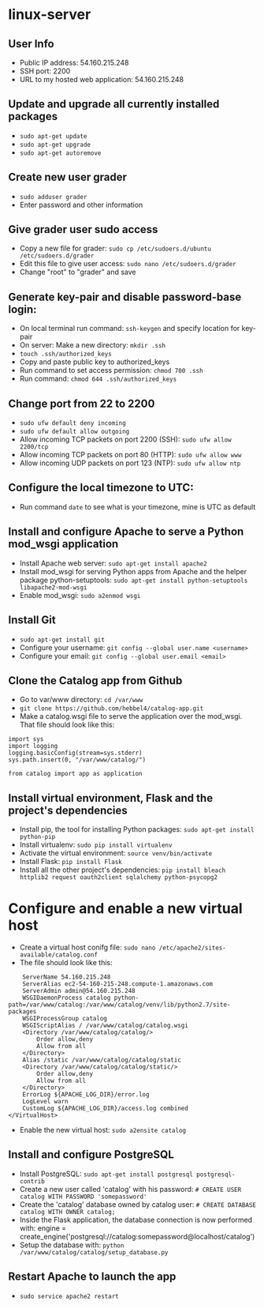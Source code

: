 # linux-server

## User Info
* Public IP address: 54.160.215.248
* SSH port: 2200
* URL to my hosted web application: 54.160.215.248

## Update and upgrade all currently installed packages
* ```sudo apt-get update```
* ```sudo apt-get upgrade```
* ```sudo apt-get autoremove```

## Create new user grader
* ```sudo adduser grader```
* Enter password and other information

## Give grader user sudo access
* Copy a new file for grader: ```sudo cp /etc/sudoers.d/ubuntu /etc/sudoers.d/grader```
* Edit this file to give user access: ```sudo nano /etc/sudoers.d/grader```
* Change "root" to "grader" and save

## Generate key-pair and disable password-base login:
* On local terminal run command: ```ssh-keygen``` and specify location for key-pair
* On server: Make a new directory: ```mkdir .ssh```
* ```touch .ssh/authorized_keys```
* Copy and paste public key to authorized_keys
* Run command to set access permission: ```chmod 700 .ssh```
* Run command: ```chmod 644 .ssh/authorized_keys```

## Change port from 22 to 2200
* ```sudo ufw default deny incoming```
* ```sudo ufw default allow outgoing```
* Allow incoming TCP packets on port 2200 (SSH): ```sudo ufw allow 2200/tcp```
* Allow incoming TCP packets on port 80 (HTTP): ```sudo ufw allow www```
* Allow incoming UDP packets on port 123 (NTP): ```sudo ufw allow ntp```

## Configure the local timezone to UTC:
* Run command ```date``` to see what is your timezone, mine is UTC as default

## Install and configure Apache to serve a Python mod_wsgi application
* Install Apache web server: ```sudo apt-get install apache2```
* Install mod_wsgi for serving Python apps from Apache and the helper package python-setuptools: ```sudo apt-get install python-setuptools libapache2-mod-wsgi```
* Enable mod_wsgi: ```sudo a2enmod wsgi```

## Install Git
* ```sudo apt-get install git```
* Configure your username: ```git config --global user.name <username>```
* Configure your email: ```git config --global user.email <email>```

## Clone the Catalog app from Github
* Go to var/www directory: ```cd /var/www```
* ```git clone https://github.com/hebbel4/catalog-app.git```
* Make a catalog.wsgi file to serve the application over the mod_wsgi. That file should look like this:
```
import sys
import logging
logging.basicConfig(stream=sys.stderr)
sys.path.insert(0, "/var/www/catalog/")

from catalog import app as application
```

## Install virtual environment, Flask and the project's dependencies
* Install pip, the tool for installing Python packages: ```sudo apt-get install python-pip```
* Install virtualenv: ```sudo pip install virtualenv```
* Activate the virtual environment: ```source venv/bin/activate```
* Install Flask: ```pip install Flask```
* Install all the other project's dependencies: ```pip install bleach httplib2 request oauth2client sqlalchemy python-psycopg2```

# Configure and enable a new virtual host
* Create a virtual host conifg file: ```sudo nano /etc/apache2/sites-available/catalog.conf```
* The file should look like this: 
```<VirtualHost *:80>
    ServerName 54.160.215.248
    ServerAlias ec2-54-160-215-248.compute-1.amazonaws.com
    ServerAdmin admin@54.160.215.248
    WSGIDaemonProcess catalog python-path=/var/www/catalog:/var/www/catalog/venv/lib/python2.7/site-packages
    WSGIProcessGroup catalog
    WSGIScriptAlias / /var/www/catalog/catalog.wsgi
    <Directory /var/www/catalog/catalog/>
        Order allow,deny
        Allow from all
    </Directory>
    Alias /static /var/www/catalog/catalog/static
    <Directory /var/www/catalog/catalog/static/>
        Order allow,deny
        Allow from all
    </Directory>
    ErrorLog ${APACHE_LOG_DIR}/error.log
    LogLevel warn
    CustomLog ${APACHE_LOG_DIR}/access.log combined
</VirtualHost>
```
* Enable the new virtual host: ```sudo a2ensite catalog```

## Install and configure PostgreSQL
* Install PostgreSQL: ```sudo apt-get install postgresql postgresql-contrib```
* Create a new user called 'catalog' with his password: ```# CREATE USER catalog WITH PASSWORD 'somepassword'```
* Create the 'catalog' database owned by catalog user: ```# CREATE DATABASE catalog WITH OWNER catalog;```
* Inside the Flask application, the database connection is now performed with: engine = create_engine('postgresql://catalog:somepassword@localhost/catalog')
* Setup the database with: ```python /var/www/catalog/catalog/setup_database.py```

##  Restart Apache to launch the app
* ```sudo service apache2 restart```

